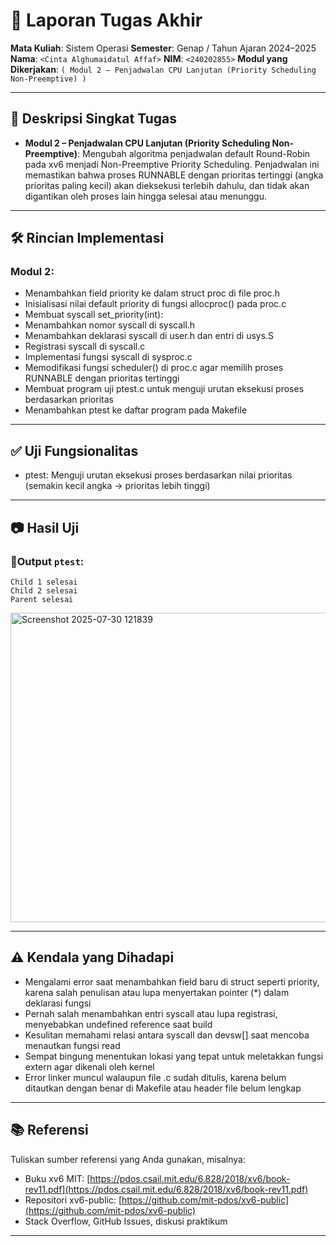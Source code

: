 # 📝 Laporan Tugas Akhir

**Mata Kuliah**: Sistem Operasi
**Semester**: Genap / Tahun Ajaran 2024–2025
**Nama**: `<Cinta Alghumaidatul Affaf>`
**NIM**: `<240202855>`
**Modul yang Dikerjakan**:
`( Modul 2 – Penjadwalan CPU Lanjutan (Priority Scheduling Non-Preemptive)
)`

---

## 📌 Deskripsi Singkat Tugas

* **Modul 2 – Penjadwalan CPU Lanjutan (Priority Scheduling Non-Preemptive)**:
  Mengubah algoritma penjadwalan default Round-Robin pada xv6 menjadi Non-Preemptive Priority Scheduling. Penjadwalan ini memastikan bahwa proses RUNNABLE dengan prioritas tertinggi (angka prioritas paling kecil) akan dieksekusi terlebih dahulu, dan tidak akan digantikan oleh proses lain hingga selesai atau menunggu.
---

## 🛠️ Rincian Implementasi

### Modul 2:

* Menambahkan field priority ke dalam struct proc di file proc.h
* Inisialisasi nilai default priority di fungsi allocproc() pada proc.c
* Membuat syscall set_priority(int):
* Menambahkan nomor syscall di syscall.h
* Menambahkan deklarasi syscall di user.h dan entri di usys.S
* Registrasi syscall di syscall.c
* Implementasi fungsi syscall di sysproc.c
* Memodifikasi fungsi scheduler() di proc.c agar memilih proses RUNNABLE dengan prioritas tertinggi
* Membuat program uji ptest.c untuk menguji urutan eksekusi proses berdasarkan prioritas
* Menambahkan ptest ke daftar program pada Makefile

---

## ✅ Uji Fungsionalitas

* ptest: Menguji urutan eksekusi proses berdasarkan nilai prioritas (semakin kecil angka → prioritas lebih tinggi)

---

## 📷 Hasil Uji

### 📍Output `ptest`:

```
Child 1 selesai
Child 2 selesai
Parent selesai

```
<img width="1055" height="495" alt="Screenshot 2025-07-30 121839" src="https://github.com/user-attachments/assets/99a6f849-7ffe-4131-b755-28c0ec7acaa6" />

---

## ⚠️ Kendala yang Dihadapi

* Mengalami error saat menambahkan field baru di struct seperti priority, karena salah penulisan atau lupa menyertakan pointer (*) dalam deklarasi fungsi
* Pernah salah menambahkan entri syscall atau lupa registrasi, menyebabkan undefined reference saat build
* Kesulitan memahami relasi antara syscall dan devsw[] saat mencoba menautkan fungsi read
* Sempat bingung menentukan lokasi yang tepat untuk meletakkan fungsi extern agar dikenali oleh kernel
* Error linker muncul walaupun file .c sudah ditulis, karena belum ditautkan dengan benar di Makefile atau header file belum lengkap
---

## 📚 Referensi

Tuliskan sumber referensi yang Anda gunakan, misalnya:

* Buku xv6 MIT: [https://pdos.csail.mit.edu/6.828/2018/xv6/book-rev11.pdf](https://pdos.csail.mit.edu/6.828/2018/xv6/book-rev11.pdf)
* Repositori xv6-public: [https://github.com/mit-pdos/xv6-public](https://github.com/mit-pdos/xv6-public)
* Stack Overflow, GitHub Issues, diskusi praktikum


---

